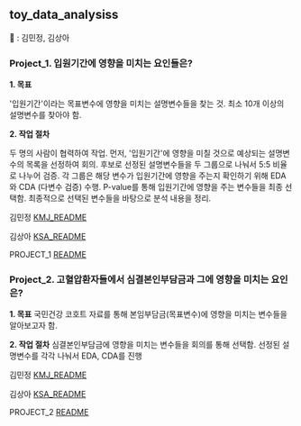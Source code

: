 ## toy_data_analysiss

👬 : 김민정, 김상아


### Project_1. 입원기간에 영향을 미치는 요인들은?


**1. 목표**

'입원기간'이라는 목표변수에 영향을 미치는 설명변수들을 찾는 것.
최소 10개 이상의 설명변수를 찾아야 함.

**2. 작업 절차**

두 명의 사람이 협력하여 작업.
먼저, '입원기간'에 영향을 미칠 것으로 예상되는 설명변수의 목록을 선정하여 회의.
후보로 선정된 설명변수들을 두 그룹으로 나눠서 5:5 비율로 나누어 검증.
각 그룹은 해당 변수가 입원기간에 영향을 주는지 확인하기 위해 EDA와 CDA (다변수 검증) 수행.
P-value를 통해 입원기간에 영향을 주는 변수들을 최종 선택함.
최종적으로 선택된 변수들을 바탕으로 분석 내용을 정리.


김민정 [KMJ_README](https://github.com/KKKKKIKKKK/toy_data_analysiss/blob/main/codes/quest1/KMJ_README.md)

김상아 [KSA_README](https://github.com/KKKKKIKKKK/toy_data_analysiss/blob/main/codes/quest1/KSA_README.md)

PROJECT_1 [README](https://github.com/KKKKKIKKKK/toy_data_analysiss/blob/main/codes/quest1/README.md)

### Project_2. 고혈압환자들에서 심결본인부담금과 그에 영향을 미치는 요인은?


**1. 목표**
국민건강 코호트 자료를 통해 본임부담금(목표변수)에 영향을 미치는 변수들을 알아보고자 함. 

**2. 작업 절차**
심결본인부담금에 영향을 미치는 변수들을 회의를 통해 선택함.
선정된 설명변수를 각각 나눠서 EDA, CDA를 진행

김민정 [KMJ_README](https://github.com/KKKKKIKKKK/toy_data_analysiss/blob/main/codes/quest2/KMJ_README.md)

김상아 [KSA_README](https://github.com/KKKKKIKKKK/toy_data_analysiss/blob/main/codes/quest2/KSA_README.md)

PROJECT_2 [README](https://github.com/KKKKKIKKKK/toy_data_analysiss/blob/main/codes/quest2/README.md)